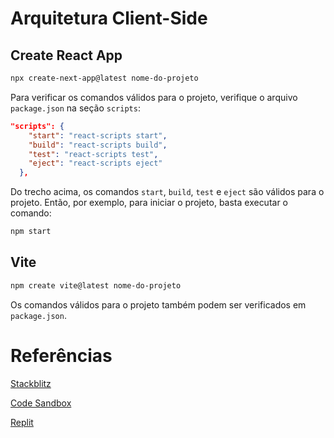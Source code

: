 # Arquitetura Client-Side

## Create React App
```bash
npx create-next-app@latest nome-do-projeto
```

Para verificar os comandos válidos para o projeto, verifique o arquivo `package.json` na seção `scripts`:
```json
"scripts": {
    "start": "react-scripts start",
    "build": "react-scripts build",
    "test": "react-scripts test",
    "eject": "react-scripts eject"
  },
```

Do trecho acima, os comandos `start`, `build`, `test` e `eject` são válidos para o projeto. Então, por exemplo, para iniciar o projeto, basta executar o comando:
```bash
npm start
```

## Vite

```bash
npm create vite@latest nome-do-projeto
```

Os comandos válidos para o projeto também podem ser verificados em `package.json`.

# Referências
[Stackblitz](https://stackblitz.com/)

[Code Sandbox](https://codesandbox.io/)

[Replit](https://replit.com/)